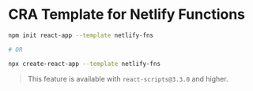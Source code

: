 # CRA Template for Netlify Functions

```bash
npm init react-app --template netlify-fns

# OR

npx create-react-app --template netlify-fns
```

>  This feature is available with `react-scripts@3.3.0` and higher.
